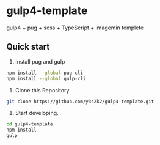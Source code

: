 # gulp4-template

gulp4 + pug + scss + TypeScript + imagemin templete

## Quick start

1. Install pug and gulp

```bash
npm install --global pug-cli
npm install --global gulp-cli
```

1. Clone this Repository

```bash
git clone https://github.com/y3s2k2/gulp4-template.git
```

1. Start developing.

```bash
cd gulp4-template
npm install
gulp
```
